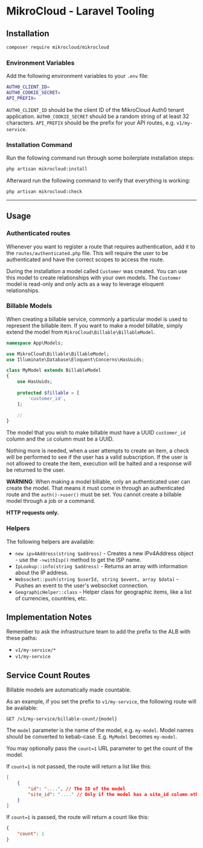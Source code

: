 # MikroCloud - Laravel Tooling

## Installation

```bash
composer require mikrocloud/mikrocloud
```

### Environment Variables

Add the following environment variables to your `.env` file:

```bash
AUTH0_CLIENT_ID=
AUTH0_COOKIE_SECRET=
API_PREFIX=
```

`AUTH0_CLIENT_ID` should be the client ID of the MikroCloud Auth0 tenant application.
`AUTH0_COOKIE_SECRET` should be a random string of at least 32 characters.
`API_PREFIX` should be the prefix for your API routes, e.g. `v1/my-service`.

### Installation Command

Run the following command run through some boilerplate installation steps:

```bash
php artisan mikrocloud:install
```

Afterward run the following command to verify that everything is working:

```bash
php artisan mikrocloud:check
```

---

## Usage

### Authenticated routes
Whenever you want to register a route that requires authentication, add it to the `routes/authenticated.php` file.
This will require the user to be authenticated and have the correct scopes to access the route.

During the installation a model called `Customer` was created. You can use this model to create relationships with your own models.
The `Customer` model is read-only and only acts as a way to leverage eloquent relationships.

### Billable Models
When creating a billable service, commonly a particular model is used to represent the billable item. If you want to make a model billable, simply extend the model from `MikroCloud\Billable\BillableModel`.

```php
namespace App\Models;

use MikroCloud\Billable\BillableModel;
use Illuminate\Database\Eloquent\Concerns\HasUuids;

class MyModel extends BillableModel
{
    use HasUuids;
    
    protected $fillable = [
        'customer_id',
    ];
    
    //
}
```

The model that you wish to make billable must have a UUID `customer_id` column and the `id` column must be a UUID.

 Nothing more is needed, when a user attempts to create an item, a check will be performed to see if the user has a valid subscription.
 If the user is not allowed to create the item, execution will be halted and a response will be returned to the user.

 **WARNING**: When making a model billable, only an authenticated user can create the model.
 That means it must come in through an authenticated route and the `auth()->user()` must be set.
 You cannot create a billable model through a job or a command.
 
 **HTTP requests only.**

### Helpers
The following helpers are available:
- `new ipv4Address(string $address)` - Creates a new IPv4Address object - use the `->withIsp()` method to get the ISP name.
- `IpLookup::info(string $address)` - Returns an array with information about the IP address.
- `Websocket::push(string $userId, string $event, array $data)` - Pushes an event to the user's websocket connection.
- `GeographicHelper::class` - Helper class for geographic items, like a list of currencies, countries, etc.

## Implementation Notes
Remember to ask the infrastructure team to add the prefix to the ALB with these paths:

- `v1/my-service/*`
- `v1/my-service`

## Service Count Routes

Billable models are automatically made countable.

As an example, if you set the prefix to `v1/my-service`, the following route will be available:

```
GET /v1/my-service/billable-count/{model}
```

The `model` parameter is the name of the model, e.g. `my-model`. Model names should be converted to kebab-case. E.g. `MyModel` becomes `my-model`.

You may optionally pass the `count=1` URL parameter to get the count of the model.

If `count=1` is not passed, the route will return a list like this:

```json
[
    {
        "id": "....", // The ID of the model
        "site_id": "...." // Only if the model has a site_id column otherwise this will be null
    }
]
```

If `count=1` is passed, the route will return a count like this:

```json
{
    "count": 1
}
```

